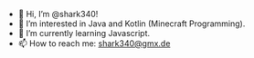 - 👋 Hi, I’m @shark340!
- 👀 I’m interested in Java and Kotlin (Minecraft Programming).
- 🌱 I’m currently learning Javascript.
- 📫 How to reach me: shark340@gmx.de

<!---
shark340/shark340 is a ✨ special ✨ repository because its `README.md` (this file) appears on your GitHub profile.
You can click the Preview link to take a look at your changes.
--->
